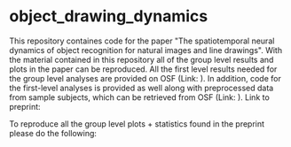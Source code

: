 # object_drawing_dynamics
This repository containes code for the paper "The spatiotemporal neural dynamics of object recognition for natural images and line drawings". With the material contained in this repository all of the group level results and plots in the paper can be reproduced. All the first level results needed for the group level analyses are provided on OSF (Link: ). In addition, code for the first-level analyses is provided as well along with preprocessed data from sample subjects, which can be retrieved from OSF (Link: ). Link to preprint: 


To reproduce all the group level plots + statistics found in the preprint please do the following: 
